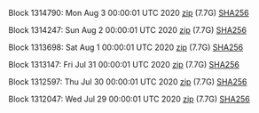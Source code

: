 Block 1314790: Mon Aug  3 00:00:01 UTC 2020 [zip](https://dash-bootstrap.ams3.digitaloceanspaces.com/mainnet/2020-08-03/bootstrap.dat.zip) (7.7G) [SHA256](https://dash-bootstrap.ams3.digitaloceanspaces.com/mainnet/2020-08-03/sha256.txt)

Block 1314247: Sun Aug  2 00:00:01 UTC 2020 [zip](https://dash-bootstrap.ams3.digitaloceanspaces.com/mainnet/2020-08-02/bootstrap.dat.zip) (7.7G) [SHA256](https://dash-bootstrap.ams3.digitaloceanspaces.com/mainnet/2020-08-02/sha256.txt)

Block 1313698: Sat Aug  1 00:00:01 UTC 2020 [zip](https://dash-bootstrap.ams3.digitaloceanspaces.com/mainnet/2020-08-01/bootstrap.dat.zip) (7.7G) [SHA256](https://dash-bootstrap.ams3.digitaloceanspaces.com/mainnet/2020-08-01/sha256.txt)

Block 1313147: Fri Jul 31 00:00:01 UTC 2020 [zip](https://dash-bootstrap.ams3.digitaloceanspaces.com/mainnet/2020-07-31/bootstrap.dat.zip) (7.7G) [SHA256](https://dash-bootstrap.ams3.digitaloceanspaces.com/mainnet/2020-07-31/sha256.txt)

Block 1312597: Thu Jul 30 00:00:01 UTC 2020 [zip](https://dash-bootstrap.ams3.digitaloceanspaces.com/mainnet/2020-07-30/bootstrap.dat.zip) (7.7G) [SHA256](https://dash-bootstrap.ams3.digitaloceanspaces.com/mainnet/2020-07-30/sha256.txt)

Block 1312047: Wed Jul 29 00:00:01 UTC 2020 [zip](https://dash-bootstrap.ams3.digitaloceanspaces.com/mainnet/2020-07-29/bootstrap.dat.zip) (7.7G) [SHA256](https://dash-bootstrap.ams3.digitaloceanspaces.com/mainnet/2020-07-29/sha256.txt)
